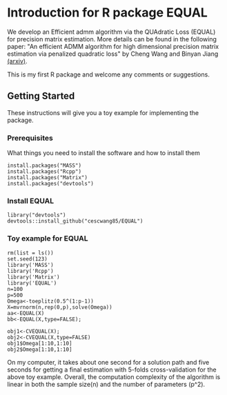 # Introduction for R package EQUAL
We develop an Efficient admm algorithm via the QUAdratic Loss (EQUAL) for precision matrix estimation. More details can be found in the following paper:
"An efficient ADMM algorithm for high dimensional precision matrix estimation via penalized quadratic loss" by Cheng Wang and Binyan Jiang [(arxiv)](https://arxiv.org/abs/1811.04545).  

This is my first R package and welcome any comments or suggestions.

## Getting Started
These instructions will give you a toy example for implementing the package.

### Prerequisites
What things you need to install the software and how to install them

```
install.packages("MASS")
install.packages("Rcpp")
install.packages("Matrix")
install.packages("devtools")
```
### Install EQUAL

```
library("devtools")
devtools::install_github("cescwang85/EQUAL")
```

### Toy example for EQUAL

```
rm(list = ls())
set.seed(123)
library('MASS')
library('Rcpp')
library('Matrix')
library('EQUAL')
n=100
p=500
Omega<-toeplitz(0.5^(1:p-1))
X=mvrnorm(n,rep(0,p),solve(Omega))
aa<-EQUAL(X)
bb<-EQUAL(X,type=FALSE);

obj1<-CVEQUAL(X);
obj2<-CVEQUAL(X,type=FALSE)
obj1$Omega[1:10,1:10]
obj2$Omega[1:10,1:10]
```
On my computer, it takes about one second for a solution path and five seconds for getting a final estimation with 5-folds cross-validation for the above toy example. Overall, the computation complexity of the algorithm is linear in both the sample size(n) and the number of parameters (p^2).  
